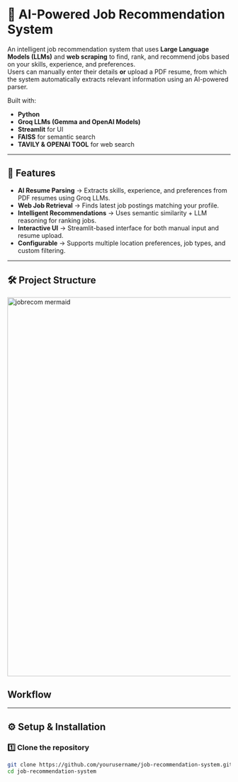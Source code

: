 # 💼 AI-Powered Job Recommendation System

An intelligent job recommendation system that uses **Large Language Models (LLMs)** and **web scraping** to find, rank, and recommend jobs based on your skills, experience, and preferences.  
Users can manually enter their details **or** upload a PDF resume, from which the system automatically extracts relevant information using an AI-powered parser.

Built with:
- **Python**
- **Groq LLMs (Gemma and OpenAI Models)**
- **Streamlit** for UI
- **FAISS** for semantic search
- **TAVILY & OPENAI TOOL** for web search 
---

## 🚀 Features

- **AI Resume Parsing** → Extracts skills, experience, and preferences from PDF resumes using Groq LLMs.
- **Web Job Retrieval** → Finds latest job postings matching your profile.
- **Intelligent Recommendations** → Uses semantic similarity + LLM reasoning for ranking jobs.
- **Interactive UI** → Streamlit-based interface for both manual input and resume upload.
- **Configurable** → Supports multiple location preferences, job types, and custom filtering.

---

## 🛠️ Project Structure

<img width="2840" height="856" alt="jobrecom mermaid" src="https://github.com/user-attachments/assets/720b9328-a219-4a9f-9618-8c17e4486395" />


## Workflow

---

## ⚙️ Setup & Installation

### 1️⃣ Clone the repository
```bash
git clone https://github.com/yourusername/job-recommendation-system.git
cd job-recommendation-system
```
